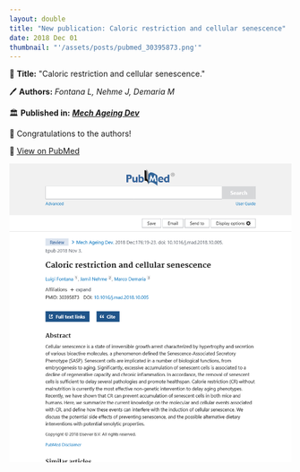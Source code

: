 ```yaml
---
layout: double
title: "New publication: Caloric restriction and cellular senescence"
date: 2018 Dec 01
thumbnail: "'/assets/posts/pubmed_30395873.png'"
---
```

📖 <strong>Title:</strong> "Caloric restriction and cellular senescence."  

🖊️ <strong>Authors:</strong> <em>Fontana L, Nehme J, Demaria M</em>  

🏛️ <strong>Published in:</strong> <em><strong><ins>Mech Ageing Dev</ins></strong></em>  

🎉 Congratulations to the authors!  

🔗 <a href="https://pubmed.ncbi.nlm.nih.gov/30395873/">View on PubMed</a>  

![Publication Image](/assets/posts/pubmed_30395873.png)
